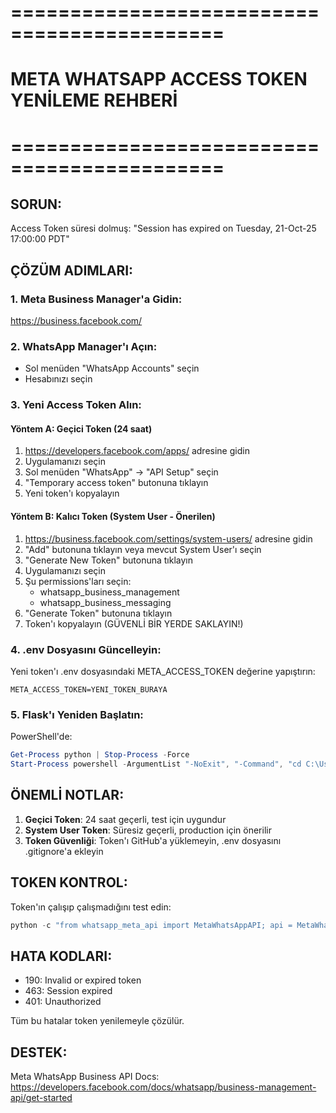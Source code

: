 # ============================================
# META WHATSAPP ACCESS TOKEN YENİLEME REHBERİ
# ============================================

## SORUN:
Access Token süresi dolmuş:
"Session has expired on Tuesday, 21-Oct-25 17:00:00 PDT"

## ÇÖZÜM ADIMLARI:

### 1. Meta Business Manager'a Gidin:
https://business.facebook.com/

### 2. WhatsApp Manager'ı Açın:
- Sol menüden "WhatsApp Accounts" seçin
- Hesabınızı seçin

### 3. Yeni Access Token Alın:

#### Yöntem A: Geçici Token (24 saat)
1. https://developers.facebook.com/apps/ adresine gidin
2. Uygulamanızı seçin
3. Sol menüden "WhatsApp" → "API Setup" seçin
4. "Temporary access token" butonuna tıklayın
5. Yeni token'ı kopyalayın

#### Yöntem B: Kalıcı Token (System User - Önerilen)
1. https://business.facebook.com/settings/system-users/ adresine gidin
2. "Add" butonuna tıklayın veya mevcut System User'ı seçin
3. "Generate New Token" butonuna tıklayın
4. Uygulamanızı seçin
5. Şu permissions'ları seçin:
   - whatsapp_business_management
   - whatsapp_business_messaging
6. "Generate Token" butonuna tıklayın
7. Token'ı kopyalayın (GÜVENLİ BİR YERDE SAKLAYIN!)

### 4. .env Dosyasını Güncelleyin:

Yeni token'ı .env dosyasındaki META_ACCESS_TOKEN değerine yapıştırın:

```
META_ACCESS_TOKEN=YENI_TOKEN_BURAYA
```

### 5. Flask'ı Yeniden Başlatın:

PowerShell'de:
```powershell
Get-Process python | Stop-Process -Force
Start-Process powershell -ArgumentList "-NoExit", "-Command", "cd C:\Users\KOPTAY\Desktop\tevkil_proje; python run_flask.py"
```

## ÖNEMLİ NOTLAR:

1. **Geçici Token**: 24 saat geçerli, test için uygundur
2. **System User Token**: Süresiz geçerli, production için önerilir
3. **Token Güvenliği**: Token'ı GitHub'a yüklemeyin, .env dosyasını .gitignore'a ekleyin

## TOKEN KONTROL:

Token'ın çalışıp çalışmadığını test edin:
```powershell
python -c "from whatsapp_meta_api import MetaWhatsAppAPI; api = MetaWhatsAppAPI(); print('Token geçerli!' if api.access_token else 'Token yok!')"
```

## HATA KODLARI:

- 190: Invalid or expired token
- 463: Session expired
- 401: Unauthorized

Tüm bu hatalar token yenilemeyle çözülür.

## DESTEK:

Meta WhatsApp Business API Docs:
https://developers.facebook.com/docs/whatsapp/business-management-api/get-started
